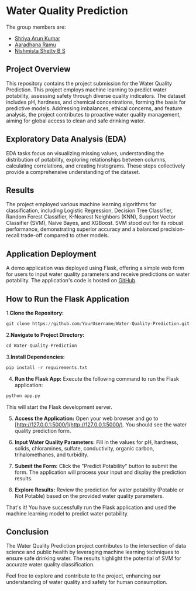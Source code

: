 # Water Quality Prediction


The group members are:

- [Shriya Arun Kumar  ](https://www.linkedin.com/in/shriya-arun-0347a1351/)
- [Aaradhana Ramu ](https://www.linkedin.com/in/aaradhana-r-865ba12a1/)
- [Nishmista Shetty B S](www.linkedin.com/in/nishmitha-shetty-567903316)


## Project Overview

This repository contains the project submission for the Water Quality Prediction. This project employs machine learning to predict water potability, assessing safety through diverse quality indicators. The dataset includes pH, hardness, and chemical concentrations, forming the basis for predictive models. Addressing imbalances, ethical concerns, and feature analysis, the project contributes to proactive water quality management, aiming for global access to clean and safe drinking water.

## Exploratory Data Analysis (EDA)

EDA tasks focus on visualizing missing values, understanding the distribution of potability, exploring relationships between columns, calculating correlations, and creating histograms. These steps collectively provide a comprehensive understanding of the dataset.

## Results

The project employed various machine learning algorithms for classification, including Logistic Regression, Decision Tree Classifier, Random Forest Classifier, K-Nearest Neighbors (KNN), Support Vector Classifier (SVM), Naive Bayes, and XGBoost. SVM stood out for its robust performance, demonstrating superior accuracy and a balanced precision-recall trade-off compared to other models.

## Application Deployment

A demo application was deployed using Flask, offering a simple web form for users to input water quality parameters and receive predictions on water potability. The application's code is hosted on [GitHub]().

## How to Run the Flask Application

1.**Clone the Repository:**
```python
git clone https://github.com/YourUsername/Water-Quality-Prediction.git
```
2.**Navigate to Project Directory:**
```python
cd Water-Quality-Prediction
```
3.**Install Dependencies:**
```python
pip install -r requirements.txt
```
4. **Run the Flask App:**
Execute the following command to run the Flask application:
```python
python app.py
```

This will start the Flask development server.

5. **Access the Application:**
Open your web browser and go to [http://127.0.0.1:5000/](http://127.0.0.1:5000/). You should see the water quality prediction form.

6. **Input Water Quality Parameters:**
Fill in the values for pH, hardness, solids, chloramines, sulfate, conductivity, organic carbon, trihalomethanes, and turbidity.

7. **Submit the Form:**
Click the "Predict Potability" button to submit the form. The application will process your input and display the prediction results.

8. **Explore Results:**
Review the prediction for water potability (Potable or Not Potable) based on the provided water quality parameters.

That's it! You have successfully run the Flask application and used the machine learning model to predict water potability.


## Conclusion

The Water Quality Prediction project contributes to the intersection of data science and public health by leveraging machine learning techniques to ensure safe drinking water. The results highlight the potential of SVM for accurate water quality classification.


Feel free to explore and contribute to the project, enhancing our understanding of water quality and safety for human consumption.
